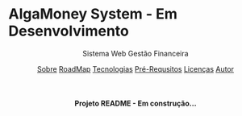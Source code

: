 # AlgaMoney System - Em Desenvolvimento
<p align="center"> Sistema Web Gestão Financeira </p>
<p align="center">
  <a href="#sobre">Sobre</a>
  <a href="#sobre">RoadMap</a>
  <a href="#sobre">Tecnologias</a>
  <a href="#sobre">Pré-Requsitos</a>
  <a href="#sobre">Licenças</a>
  <a href="#sobre">Autor</a>
</p>

</br>

<h4 align="center"> Projeto README - Em construção...</h4>

